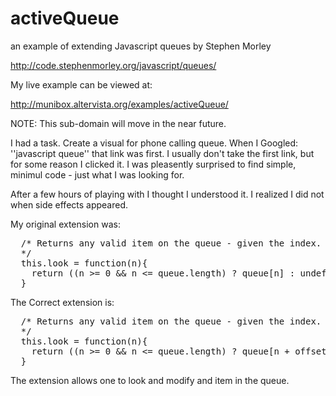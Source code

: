 activeQueue
===========

an example of extending Javascript queues by Stephen Morley

http://code.stephenmorley.org/javascript/queues/

My live example can be viewed at:

http://munibox.altervista.org/examples/activeQueue/

NOTE: This sub-domain will move in the near future.

I had a task. Create a visual for phone calling queue.
When I Googled: ''javascript queue'' that link was first.
I usually don't take the first link, but for some reason
I clicked it. I was pleasently surprised to find 
simple, minimul code - just what I was looking for.

After a few hours of playing with I thought I understood
it. I realized I did not when side effects appeared.

My original extension was:

<pre>
  /* Returns any valid item on the queue - given the index.
  */
  this.look = function(n){
    return ((n >= 0 && n <= queue.length) ? queue[n] : undefined);
  }
</pre>

The Correct extension is:

<pre>
  /* Returns any valid item on the queue - given the index.
  */
  this.look = function(n){
    return ((n >= 0 && n <= queue.length) ? queue[n + offset] : undefined);
  }
</pre>


The extension allows one to look and modify and item in the queue.



